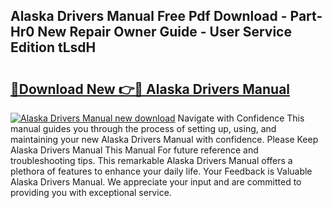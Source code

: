 ## Alaska Drivers Manual Free Pdf Download - Part-Hr0 New Repair Owner Guide - User Service Edition tLsdH

# <h2><a href="http://bc22143.oget.top/?id=Alaska+Drivers+Manual">🔗Download New 👉🔴 Alaska Drivers Manual</a></h2>

[![Alaska Drivers Manual new download](https://i.imgur.com/5g1atiW.png)](http://bc22143.oget.top/?id=Alaska+Drivers+Manual)
Navigate with Confidence This manual guides you through the process of setting up, using, and maintaining your new Alaska Drivers Manual with confidence. Please Keep Alaska Drivers Manual This Manual For future reference and troubleshooting tips. This remarkable Alaska Drivers Manual offers a plethora of features to enhance your daily life. Your Feedback is Valuable Alaska Drivers Manual. We appreciate your input and are committed to providing you with exceptional service.
